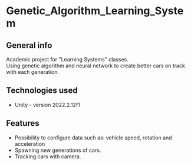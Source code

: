 # Genetic_Algorithm_Learning_System
 
## General info

Academic project for "Learning Systems" classes. <br>
Using genetic algorithm and neural network to create better cars on track with each generation. <br>

## Technologies used
* Unity - version 2022.2.12f1

## Features

* Possibility to configure data such as: vehicle speed, rotation and acceleration
* Spawning new generations of cars.
* Tracking cars with camera.